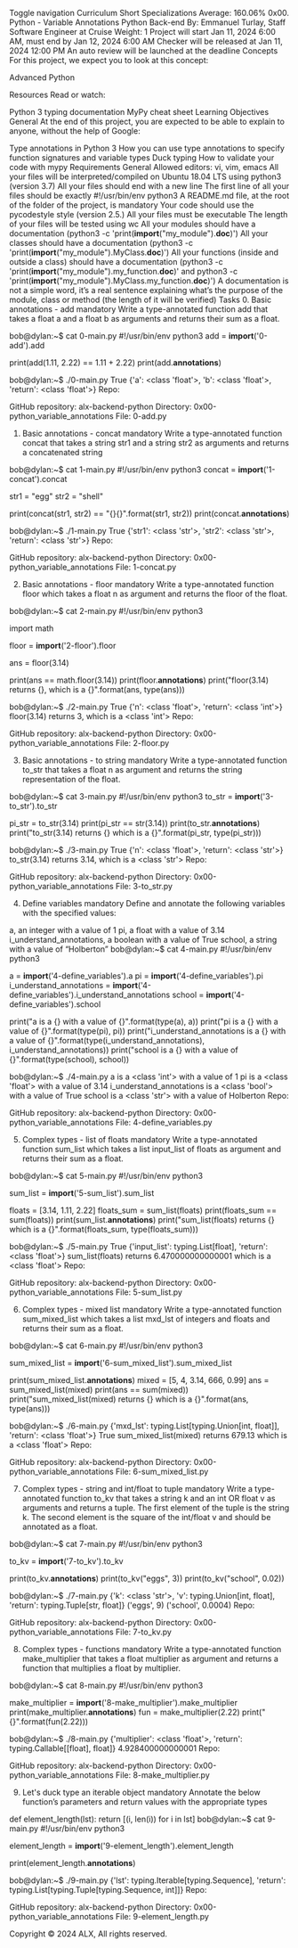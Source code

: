 Toggle navigation Curriculum Short Specializations Average: 160.06% 0x00. Python - Variable Annotations Python Back-end By: Emmanuel Turlay, Staff Software Engineer at Cruise Weight: 1 Project will start Jan 11, 2024 6:00 AM, must end by Jan 12, 2024 6:00 AM Checker will be released at Jan 11, 2024 12:00 PM An auto review will be launched at the deadline Concepts For this project, we expect you to look at this concept:

Advanced Python

Resources Read or watch:

Python 3 typing documentation MyPy cheat sheet Learning Objectives General At the end of this project, you are expected to be able to explain to anyone, without the help of Google:

Type annotations in Python 3 How you can use type annotations to specify function signatures and variable types Duck typing How to validate your code with mypy Requirements General Allowed editors: vi, vim, emacs All your files will be interpreted/compiled on Ubuntu 18.04 LTS using python3 (version 3.7) All your files should end with a new line The first line of all your files should be exactly #!/usr/bin/env python3 A README.md file, at the root of the folder of the project, is mandatory Your code should use the pycodestyle style (version 2.5.) All your files must be executable The length of your files will be tested using wc All your modules should have a documentation (python3 -c 'print(**import**("my_module").**doc**)') All your classes should have a documentation (python3 -c 'print(**import**("my_module").MyClass.**doc**)') All your functions (inside and outside a class) should have a documentation (python3 -c 'print(**import**("my_module").my_function.**doc**)' and python3 -c 'print(**import**("my_module").MyClass.my_function.**doc**)') A documentation is not a simple word, it’s a real sentence explaining what’s the purpose of the module, class or method (the length of it will be verified) Tasks 0. Basic annotations - add mandatory Write a type-annotated function add that takes a float a and a float b as arguments and returns their sum as a float.

bob@dylan:~$ cat 0-main.py #!/usr/bin/env python3 add = **import**('0-add').add

print(add(1.11, 2.22) == 1.11 + 2.22) print(add.**annotations**)

bob@dylan:~$ ./0-main.py True {'a': <class 'float'>, 'b': <class 'float'>, 'return': <class 'float'>} Repo:

GitHub repository: alx-backend-python Directory: 0x00-python_variable_annotations File: 0-add.py

1. Basic annotations - concat mandatory Write a type-annotated function concat that takes a string str1 and a string str2 as arguments and returns a concatenated string

bob@dylan:~$ cat 1-main.py #!/usr/bin/env python3 concat = **import**('1-concat').concat

str1 = "egg" str2 = "shell"

print(concat(str1, str2) == "{}{}".format(str1, str2)) print(concat.**annotations**)

bob@dylan:~$ ./1-main.py True {'str1': <class 'str'>, 'str2': <class 'str'>, 'return': <class 'str'>} Repo:

GitHub repository: alx-backend-python Directory: 0x00-python_variable_annotations File: 1-concat.py

2. Basic annotations - floor mandatory Write a type-annotated function floor which takes a float n as argument and returns the floor of the float.

bob@dylan:~$ cat 2-main.py #!/usr/bin/env python3

import math

floor = **import**('2-floor').floor

ans = floor(3.14)

print(ans == math.floor(3.14)) print(floor.**annotations**) print("floor(3.14) returns {}, which is a {}".format(ans, type(ans)))

bob@dylan:~$ ./2-main.py True {'n': <class 'float'>, 'return': <class 'int'>} floor(3.14) returns 3, which is a <class 'int'> Repo:

GitHub repository: alx-backend-python Directory: 0x00-python_variable_annotations File: 2-floor.py

3. Basic annotations - to string mandatory Write a type-annotated function to_str that takes a float n as argument and returns the string representation of the float.

bob@dylan:~$ cat 3-main.py #!/usr/bin/env python3 to_str = **import**('3-to_str').to_str

pi_str = to_str(3.14) print(pi_str == str(3.14)) print(to_str.**annotations**) print("to_str(3.14) returns {} which is a {}".format(pi_str, type(pi_str)))

bob@dylan:~$ ./3-main.py True {'n': <class 'float'>, 'return': <class 'str'>} to_str(3.14) returns 3.14, which is a <class 'str'> Repo:

GitHub repository: alx-backend-python Directory: 0x00-python_variable_annotations File: 3-to_str.py

4. Define variables mandatory Define and annotate the following variables with the specified values:

a, an integer with a value of 1 pi, a float with a value of 3.14 i_understand_annotations, a boolean with a value of True school, a string with a value of “Holberton” bob@dylan:~$ cat 4-main.py #!/usr/bin/env python3

a = **import**('4-define_variables').a pi = **import**('4-define_variables').pi i_understand_annotations = **import**('4-define_variables').i_understand_annotations school = **import**('4-define_variables').school

print("a is a {} with a value of {}".format(type(a), a)) print("pi is a {} with a value of {}".format(type(pi), pi)) print("i_understand_annotations is a {} with a value of {}".format(type(i_understand_annotations), i_understand_annotations)) print("school is a {} with a value of {}".format(type(school), school))

bob@dylan:~$ ./4-main.py a is a <class 'int'> with a value of 1 pi is a <class 'float'> with a value of 3.14 i_understand_annotations is a <class 'bool'> with a value of True school is a <class 'str'> with a value of Holberton Repo:

GitHub repository: alx-backend-python Directory: 0x00-python_variable_annotations File: 4-define_variables.py

5. Complex types - list of floats mandatory Write a type-annotated function sum_list which takes a list input_list of floats as argument and returns their sum as a float.

bob@dylan:~$ cat 5-main.py #!/usr/bin/env python3

sum_list = **import**('5-sum_list').sum_list

floats = [3.14, 1.11, 2.22] floats_sum = sum_list(floats) print(floats_sum == sum(floats)) print(sum_list.**annotations**) print("sum_list(floats) returns {} which is a {}".format(floats_sum, type(floats_sum)))

bob@dylan:~$ ./5-main.py True {'input_list': typing.List[float], 'return': <class 'float'>} sum_list(floats) returns 6.470000000000001 which is a <class 'float'> Repo:

GitHub repository: alx-backend-python Directory: 0x00-python_variable_annotations File: 5-sum_list.py

6. Complex types - mixed list mandatory Write a type-annotated function sum_mixed_list which takes a list mxd_lst of integers and floats and returns their sum as a float.

bob@dylan:~$ cat 6-main.py #!/usr/bin/env python3

sum_mixed_list = **import**('6-sum_mixed_list').sum_mixed_list

print(sum_mixed_list.**annotations**) mixed = [5, 4, 3.14, 666, 0.99] ans = sum_mixed_list(mixed) print(ans == sum(mixed)) print("sum_mixed_list(mixed) returns {} which is a {}".format(ans, type(ans)))

bob@dylan:~$ ./6-main.py {'mxd_lst': typing.List[typing.Union[int, float]], 'return': <class 'float'>} True sum_mixed_list(mixed) returns 679.13 which is a <class 'float'> Repo:

GitHub repository: alx-backend-python Directory: 0x00-python_variable_annotations File: 6-sum_mixed_list.py

7. Complex types - string and int/float to tuple mandatory Write a type-annotated function to_kv that takes a string k and an int OR float v as arguments and returns a tuple. The first element of the tuple is the string k. The second element is the square of the int/float v and should be annotated as a float.

bob@dylan:~$ cat 7-main.py #!/usr/bin/env python3

to_kv = **import**('7-to_kv').to_kv

print(to_kv.**annotations**) print(to_kv("eggs", 3)) print(to_kv("school", 0.02))

bob@dylan:~$ ./7-main.py {'k': <class 'str'>, 'v': typing.Union[int, float], 'return': typing.Tuple[str, float]} ('eggs', 9) ('school', 0.0004) Repo:

GitHub repository: alx-backend-python Directory: 0x00-python_variable_annotations File: 7-to_kv.py

8. Complex types - functions mandatory Write a type-annotated function make_multiplier that takes a float multiplier as argument and returns a function that multiplies a float by multiplier.

bob@dylan:~$ cat 8-main.py #!/usr/bin/env python3

make_multiplier = **import**('8-make_multiplier').make_multiplier print(make_multiplier.**annotations**) fun = make_multiplier(2.22) print("{}".format(fun(2.22)))

bob@dylan:~$ ./8-main.py {'multiplier': <class 'float'>, 'return': typing.Callable[[float], float]} 4.928400000000001 Repo:

GitHub repository: alx-backend-python Directory: 0x00-python_variable_annotations File: 8-make_multiplier.py

9. Let's duck type an iterable object mandatory Annotate the below function’s parameters and return values with the appropriate types

def element_length(lst): return [(i, len(i)) for i in lst] bob@dylan:~$ cat 9-main.py #!/usr/bin/env python3

element_length = **import**('9-element_length').element_length

print(element_length.**annotations**)

bob@dylan:~$ ./9-main.py {'lst': typing.Iterable[typing.Sequence], 'return': typing.List[typing.Tuple[typing.Sequence, int]]} Repo:

GitHub repository: alx-backend-python Directory: 0x00-python_variable_annotations File: 9-element_length.py

Copyright © 2024 ALX, All rights reserved.
